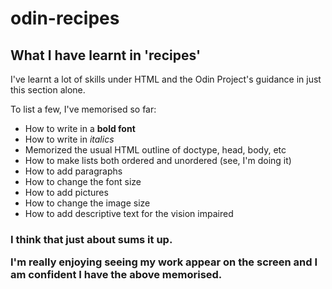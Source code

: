 # odin-recipes

<!Doctype html> 
<html lang="eng">
<head> 
<meta charset="UTF-8">
<h2> What I have learnt in 'recipes'</h2>

</head>
<body> 
I've learnt a lot of skills under HTML and the Odin Project's guidance in just this section alone.
<p> To list a few, I've memorised so far: </p> 
<ul>
<li> How to write in a <strong> bold font </strong> </li>
<li> How to write in <em> italics </em> </li> 
<li> Memorized the usual HTML outline of doctype, head, body, etc </li> 
<li> How to make lists both ordered and unordered (see, I'm doing it) </li>
<li> How to add paragraphs </li> 
<li> How to change the font size </li>
<li> How to add pictures </li>
<li> How to change the image size </li>
<li> How to add descriptive text for the vision impaired </li> </ul>

<h3> <p> I think that just about sums it up.</P> <p> I'm really enjoying seeing my work appear on the screen and I am confident I have the above memorised. </h3> </p>

